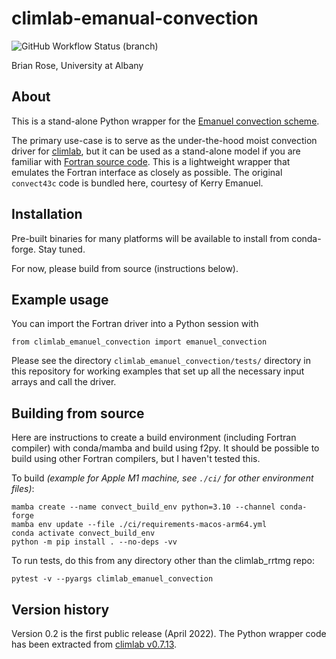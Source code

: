 # climlab-emanual-convection

![GitHub Workflow Status (branch)](https://img.shields.io/github/workflow/status/brian-rose/climlab-emanuel_convection/build-and-test/main?logo=github&style=for-the-badge)

Brian Rose, University at Albany

## About

This is a stand-alone Python wrapper for the [Emanuel convection scheme](https://emanuel.mit.edu/problem-convective-moistening).

The primary use-case is to serve as the under-the-hood moist convection driver
for [climlab](https://climlab.readthedocs.io/), but it can be used as a
stand-alone model if you are familiar with [Fortran source code](https://emanuel.mit.edu/FORTRAN-subroutine-convect).
This is a lightweight wrapper that emulates the Fortran interface as closely as possible.
The original `convect43c` code is bundled here, courtesy of Kerry Emanuel.

## Installation

Pre-built binaries for many platforms will be available to install from conda-forge. Stay tuned.

For now, please build from source (instructions below).

## Example usage

You can import the Fortran driver into a Python session with
```
from climlab_emanuel_convection import emanuel_convection
```

Please see the directory `climlab_emanuel_convection/tests/` directory in this repository
for working examples that set up all the necessary input arrays and call the driver.

## Building from source

Here are instructions to create a build environment (including Fortran compiler)
with conda/mamba and build using f2py.
It should be possible to build using other Fortran compilers, but I haven't tested this.

To build *(example for Apple M1 machine, see `./ci/` for other environment files)*:
```
mamba create --name convect_build_env python=3.10 --channel conda-forge
mamba env update --file ./ci/requirements-macos-arm64.yml
conda activate convect_build_env
python -m pip install . --no-deps -vv
```

To run tests, do this from any directory other than the climlab_rrtmg repo:
```
pytest -v --pyargs climlab_emanuel_convection
```

## Version history

Version 0.2 is the first public release (April 2022).
The Python wrapper code has been extracted from
[climlab v0.7.13](https://github.com/brian-rose/climlab/releases/tag/v0.7.13).
